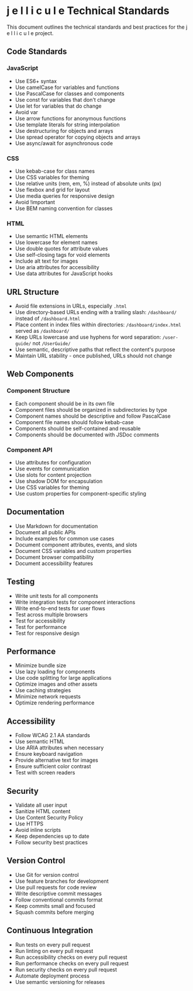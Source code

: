 # j e l l i c u l e Technical Standards

This document outlines the technical standards and best practices for the j e l l i c u l e project.

## Code Standards

### JavaScript

- Use ES6+ syntax
- Use camelCase for variables and functions
- Use PascalCase for classes and components
- Use const for variables that don't change
- Use let for variables that do change
- Avoid var
- Use arrow functions for anonymous functions
- Use template literals for string interpolation
- Use destructuring for objects and arrays
- Use spread operator for copying objects and arrays
- Use async/await for asynchronous code

### CSS

- Use kebab-case for class names
- Use CSS variables for theming
- Use relative units (rem, em, %) instead of absolute units (px)
- Use flexbox and grid for layout
- Use media queries for responsive design
- Avoid !important
- Use BEM naming convention for classes

### HTML

- Use semantic HTML elements
- Use lowercase for element names
- Use double quotes for attribute values
- Use self-closing tags for void elements
- Include alt text for images
- Use aria attributes for accessibility
- Use data attributes for JavaScript hooks

## URL Structure

- Avoid file extensions in URLs, especially `.html`
- Use directory-based URLs ending with a trailing slash: `/dashboard/` instead of `/dashboard.html`
- Place content in index files within directories: `/dashboard/index.html` served as `/dashboard/`
- Keep URLs lowercase and use hyphens for word separation: `/user-guide/` not `/UserGuide/`
- Use semantic, descriptive paths that reflect the content's purpose
- Maintain URL stability - once published, URLs should not change

## Web Components

### Component Structure

- Each component should be in its own file
- Component files should be organized in subdirectories by type
- Component names should be descriptive and follow PascalCase
- Component file names should follow kebab-case
- Components should be self-contained and reusable
- Components should be documented with JSDoc comments

### Component API

- Use attributes for configuration
- Use events for communication
- Use slots for content projection
- Use shadow DOM for encapsulation
- Use CSS variables for theming
- Use custom properties for component-specific styling

## Documentation

- Use Markdown for documentation
- Document all public APIs
- Include examples for common use cases
- Document component attributes, events, and slots
- Document CSS variables and custom properties
- Document browser compatibility
- Document accessibility features

## Testing

- Write unit tests for all components
- Write integration tests for component interactions
- Write end-to-end tests for user flows
- Test across multiple browsers
- Test for accessibility
- Test for performance
- Test for responsive design

## Performance

- Minimize bundle size
- Use lazy loading for components
- Use code splitting for large applications
- Optimize images and other assets
- Use caching strategies
- Minimize network requests
- Optimize rendering performance

## Accessibility

- Follow WCAG 2.1 AA standards
- Use semantic HTML
- Use ARIA attributes when necessary
- Ensure keyboard navigation
- Provide alternative text for images
- Ensure sufficient color contrast
- Test with screen readers

## Security

- Validate all user input
- Sanitize HTML content
- Use Content Security Policy
- Use HTTPS
- Avoid inline scripts
- Keep dependencies up to date
- Follow security best practices

## Version Control

- Use Git for version control
- Use feature branches for development
- Use pull requests for code review
- Write descriptive commit messages
- Follow conventional commits format
- Keep commits small and focused
- Squash commits before merging

## Continuous Integration

- Run tests on every pull request
- Run linting on every pull request
- Run accessibility checks on every pull request
- Run performance checks on every pull request
- Run security checks on every pull request
- Automate deployment process
- Use semantic versioning for releases
